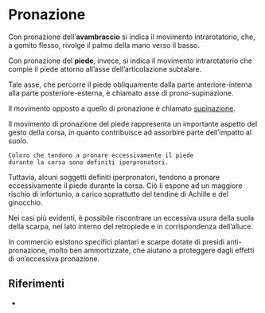 # Pronazione

Con pronazione dell’**avambraccio** si indica il movimento intrarotatorio, che, a gomito flesso, rivolge il palmo della mano
verso il basso.

Con pronazione del **piede**, invece, si indica il movimento intrarotatorio che compie il piede attorno all’asse
dell’articolazione subtalare.

Tale asse, che percorre il piede obliquamente dalla parte anteriore-interna alla parte posteriore-esterna, è chiamato
asse di prono-supinazione.

Il movimento opposto a quello di pronazione è chiamato [supinazione](supinazione.md).

Il movimento di pronazione del piede rappresenta un importante aspetto del gesto della corsa, in quanto contribuisce ad
assorbire parte dell’impatto al suolo.

```text
Coloro che tendono a pronare eccessivamente il piede 
durante la corsa sono definiti iperpronatori.
```

Tuttavia, alcuni soggetti definiti iperpronatori, tendono a pronare eccessivamente il piede durante la corsa. Ciò li
espone ad un maggiore rischio di infortunio, a carico soprattutto del tendine di Achille e del ginocchio.

Nei casi più evidenti, è possibile riscontrare un eccessiva usura della suola della scarpa, nel lato interno del
retropiede e in corrispondenza dell’alluce.

In commercio esistono specifici plantari e scarpe dotate di presidi anti-pronazione, molto ben ammortizzate, che aiutano
a proteggere dagli effetti di un’eccessiva pronazione.

## Riferimenti
- [](http://www.trainingpedia.it/glossario/p/pronazione)

